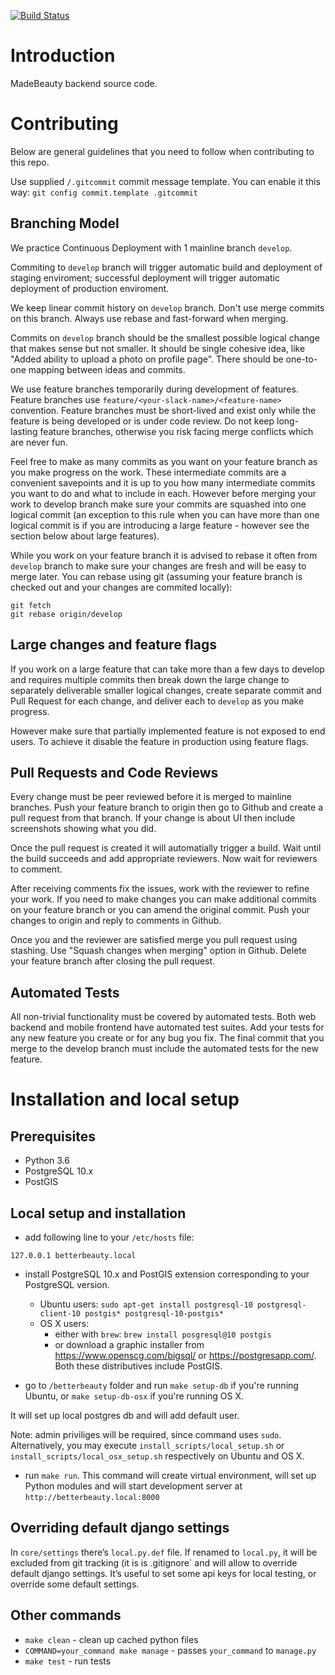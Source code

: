 [![Build Status](https://travis-ci.com/madebeauty/backend.svg?token=E27wTPpcxaCRjQW243pX&branch=develop)](https://travis-ci.com/madebeauty/backend)

# Introduction
MadeBeauty backend source code.

# Contributing
Below are general guidelines that you need to follow
when contributing to this repo.

Use supplied `/.gitcommit` commit message template. You can enable
it this way:
`git config commit.template .gitcommit`

## Branching Model

We practice Continuous Deployment with 1 mainline branch `develop`.

Commiting to `develop` branch will trigger automatic build
and deployment of staging enviroment; successful deployment will
trigger automatic deployment of production enviroment.

We keep linear commit history on `develop` branch.
Don't use merge commits on this branch. Always use rebase and
fast-forward when merging.

Commits on `develop` branch should be the smallest
possible logical change that makes sense but not smaller. It should
be single cohesive idea, like "Added ability to upload a photo on
profile page". There should be one-to-one mapping between ideas
and commits.

We use feature branches temporarily during development
of features. Feature branches use
`feature/<your-slack-name>/<feature-name>` convention.
Feature branches must be short-lived and exist only while
the feature is being developed or is under code review.
Do not keep long-lasting feature branches, otherwise you
risk facing merge conflicts which are never fun.

Feel free to make as many commits as you want on your feature
branch as you make progress on the work. These intermediate
commits are a convenient savepoints and it is up to you
how many intermediate commits you want to do and what to
include in each. However before merging your work to develop
branch make sure your commits are squashed into one logical commit
(an exception to this rule when you can have more than one logical
commit is if you are introducing a large feature - however see
the section below about large features).

While you work on your feature branch it is advised to rebase it
often from `develop` branch to make sure your changes are fresh and
will be easy to merge later. You can rebase using git (assuming
your feature branch is checked out and your changes are commited
locally):

```
git fetch
git rebase origin/develop
```

## Large changes and feature flags

If you work on a large feature that can take more than a few
days to develop and requires multiple commits then break down
the large change to separately deliverable smaller logical changes,
create separate commit and Pull Request for each change,
and deliver each to `develop` as you make progress.

However make sure that partially implemented feature is not
exposed to end users. To achieve it disable the feature in production
using feature flags.

## Pull Requests and Code Reviews

Every change must be peer reviewed before it is merged to mainline
branches. Push your feature branch to origin then go to Github
and create a pull request from that branch. If your change is
about UI then include screenshots showing what you did.

Once the pull request is created it will automatially trigger
a build. Wait until the build succeeds and add appropriate
reviewers. Now wait for reviewers to comment.

After receiving comments fix the issues, work with the reviewer
to refine your work. If you need to make changes you can make
additional commits on your feature branch or you can amend the
original commit. Push your changes to origin and reply to comments
in Github.

Once you and the reviewer are satisfied merge you pull request
using stashing. Use "Squash changes when merging" option in Github.
Delete your feature branch after closing the pull request.

## Automated Tests

All non-trivial functionality must be covered by automated tests.
Both web backend and mobile frontend have automated test suites.
Add your tests for any new feature you create or for any bug you fix.
The final commit that you merge to the develop branch must include
the automated tests for the new feature.


# Installation and local setup
## Prerequisites

- Python 3.6
- PostgreSQL 10.x
- PostGIS


## Local setup and installation

- add following line to your `/etc/hosts` file:

`127.0.0.1 betterbeauty.local`

- install PostgreSQL 10.x and PostGIS extension corresponding to your
PostgreSQL version.

  - Ubuntu users: `sudo apt-get install postgresql-10 postgresql-client-10 postgis* postgresql-10-postgis*`
  - OS X users:
    - either with `brew`: `brew install posgresql@10 postgis`
    - or download a graphic installer from https://www.openscg.com/bigsql/ or https://postgresapp.com/.
 Both these distributives include PostGIS.

- go to `/betterbeauty` folder and run `make setup-db` if you're running Ubuntu,
or `make setup-db-osx` if you're running OS X.

It will set up local postgres db and will add default user.

Note: admin priviliges will be required, since command uses `sudo`.
Alternatively, you may execute `install_scripts/local_setup.sh` or
`install_scripts/local_osx_setup.sh` respectively on Ubuntu and OS X.

- run `make run`. This command will create virtual environment, will set up Python modules
and will start development server at `http://betterbeauty.local:8000`


## Overriding default django settings

In `core/settings` there’s `local.py.def` file. If renamed to `local.py`, it will be
excluded from git tracking (it is is .gitignore` and will allow to override default
django settings. It’s useful to set some api keys for local testing,
or override some default settings.

## Other commands

- `make clean` - clean up cached python files
- `COMMAND=your_command make manage` - passes `your_command` to `manage.py`
- `make test` - run tests